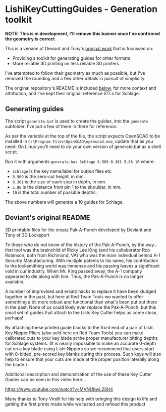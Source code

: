 # LishiKeyCuttingGuides - Generation toolkit

**NOTE: This is in development, I'll remove this banner once I've confirmed the geometry is correct**

This is a version of Deviant and Tony's [original
work](https://github.com/deviantollam/LishiKeyCuttingGuides) that is focussed
on:

 - Providing a toolkit for generating guides for other formats
 - More reliable 3D printing on less reliable 3D printers

I've attempted to follow their geometry as much as possible, but I've removed
the rounding and a few other details in pursuit of simplicity.

The original repository's README is included
[below](#deviants-original-readme), for more context and attribution, and I've
kept their original reference STLs for Schlage.

## Generating guides

The script `generate.bat` is used to create the guides, into the `generate`
subfolder. I've put a few of them in there for reference.

As per the variable at the top of the file, the script expects OpenSCAD to be
installed in `C:\Program Files\OpenSCAD\openscad.exe`, update that as you
need. On Linux you'll need to do your own version of generate.bat as a shell
script.

Run it with arguments `generate.bat Schlage 8.509 0.381 5.86 10` where:

 - `Schlage` is the key name/label for output files etc.
 - `8.509` is the zero-cut height, in mm.
 - `0.381` is the size of each step in depth, in mm.
 - `5.86` is the distance from pin 1 to the shoulder, in mm.
 - `10` is the total number of possible depths.

The above numbers will generate a 10 guides for Schlage.

## Deviant's original README

3D printable files for the ersatz Pak-A-Punch developed by Deviant and Tony of 3D Locksport

To those who do not know of the history of the Pak-A-Punch, by the way... that tool was the brainchild of Ricky Lee King (and his collaborator Rob Robinson, both from Richmond, VA) who was the main individual behind A-1 Security Manufacturing.  With multiple patents to his name, his contribution to the locksmithing world was immense and his passing leaves a significant void in our industry.  When Mr. King passed away, the A-1 company appeared to die along with him.  Thus, the Pak-A-Punch is no longer available.

A number of improvised and ersatz hacks to replace it have been kludged together in the past, but here at Red Team Tools we wanted to offer something a bit more robust and functional than what's been put out there in the past.  None of us could likely ever replace the Pak-A-Punch, but this small set of guides that attach to the Lishi Key Cutter helps us come close, perhaps!

By attaching these printed guide blocks to the front end of a pair of Lishi Key Nipper Pliers (also sold here on Red Team Tools) you can make calibrated cuts to your key blade at the proper manufacturer bitting depths for Schlage systems.  (It is nearly impossible to make an accurate 0-depth cut on a key blade using Lishi Nippers so we recommend that users start with 0-bitted, pre-scored key blanks during this process.  Such keys will also help to ensure that your cuts are made at the proper position laterally along the blade.)

Additional description and demonstration of the use of these Key Cutter Guides can be seen in this video here...

 https://www.youtube.com/watch?v=MVNUbwL26H4

Many thanks to Tony Virelli for his help with bringing this design to life and getting the first prints made while we tested and refined this product
